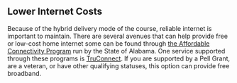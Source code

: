 ## Lower Internet Costs

Because of the hybrid delivery mode of the course, reliable internet is important to maintain. There are several avenues that can help provide free or low-cost home internet some can be found through [the Affordable Connectivity Program](https://adeca.alabama.gov/affordable-connectivity-program/) run by the State of Alabama. One service supported through these programs is [TruConnect](https://www.truconnect.com/findhelp). If you are supported by a Pell Grant, are a veteran, or have other qualifying statuses, this option can provide free broadband.